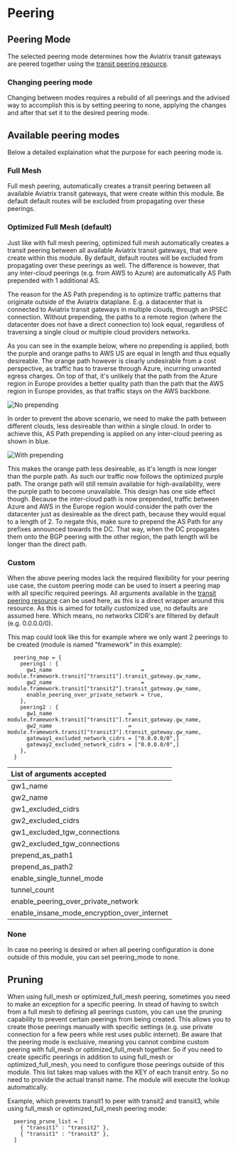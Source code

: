 # Peering

## Peering Mode
The selected peering mode determines how the Aviatrix transit gateways are peered together using the [transit peering resource](https://registry.terraform.io/providers/AviatrixSystems/aviatrix/latest/docs/resources/aviatrix_transit_gateway_peering). 

### Changing peering mode
Changing between modes requires a rebuild of all peerings and the advised way to accomplish this is by setting peering to none, applying the changes and after that set it to the desired peering mode.

## Available peering modes
Below a detailed explaination what the purpose for each peering mode is.

### Full Mesh
Full mesh peering, automatically creates a transit peering between all available Aviatrix transit gateways, that were create within this module. Be default default routes will be excluded from propagating over these peerings.

### Optimized Full Mesh (default)
Just like with full mesh peering, optimized full mesh automatically creates a transit peering between all available Aviatrix transit gateways, that were create within this module. By default, default routes will be excluded from propagating over these peerings as well. The difference is however, that any inter-cloud peerings (e.g. from AWS to Azure) are automatically AS Path prepended with 1 additional AS.

The reason for the AS Path prepending is to optimize traffic patterns that originate outside of the Aviatrix dataplane. E.g. a datacenter that is connected to Aviatrix transit gateways in multiple clouds, through an IPSEC connection. Without prepending, the paths to a remote region (where the datacenter does not have a direct connection to) look equal, regardless of traversing a single cloud or multiple cloud providers networks.

As you can see in the example below, where no prepending is applied, both the purple and orange paths to AWS US are equal in length and thus equally desireable. The orange path however is clearly undesirable from a cost perspective, as traffic has to traverse through Azure, incurring unwanted egress charges. On top of that, it's unlikely that the path from the Azure region in Europe provides a better quality path than the path that the AWS region in Europe provides, as that traffic stays on the AWS backbone.

<img src="https://github.com/terraform-aviatrix-modules/terraform-aviatrix-mc-transit-deployment-framework/blob/main/img/optimized-peering-no-prepending.png?raw=true" title="No prepending">

In order to prevent the above scenario, we need to make the path between different clouds, less desireable than within a single cloud. In order to achieve this, AS Path prepending is applied on any inter-cloud peering as shown in blue.

<img src="https://github.com/terraform-aviatrix-modules/terraform-aviatrix-mc-transit-deployment-framework/blob/main/img/optimized-peering-with-prepending.png?raw=true" title="With prepending">

This makes the orange path less desireable, as it's length is now longer than the purple path. As such our traffic now follows the optimized purple path. The orange path will still remain available for high-availability, were the purple path to become unavailable. This design has one side effect though. Because the inter-cloud path is now prepended, traffic between Azure and AWS in the Europe region would consider the path over the datacenter just as desireable as the direct path, because they would equal to a length of 2. To negate this, make sure to prepend the AS Path for any prefixes announced towards the DC. That way, when the DC propagates them onto the BGP peering with the other region, the path length will be longer than the direct path.

### Custom
When the above peering modes lack the required flexibility for your peering use case, the custom peering mode can be used to insert a peering map with all specific required peerings. All arguments available in the [transit peering resource](https://registry.terraform.io/providers/AviatrixSystems/aviatrix/latest/docs/resources/aviatrix_transit_gateway_peering) can be used here, as this is a direct wrapper around this resource.
As this is aimed for totally customized use, no defaults are assumed here. Which means, no networks CIDR's are filtered by default (e.g. 0.0.0.0/0).

This map could look like this for example where we only want 2 peerings to be created (module is named "framework" in this example):
```
  peering_map = {
    peering1 : {
      gw1_name                            = module.framework.transit["transit1"].transit_gateway.gw_name,
      gw2_name                            = module.framework.transit["transit2"].transit_gateway.gw_name,
      enable_peering_over_private_network = true,
    },
    peering2 : {
      gw1_name                        = module.framework.transit["transit1"].transit_gateway.gw_name,
      gw2_name                        = module.framework.transit["transit3"].transit_gateway.gw_name,
      gateway1_excluded_network_cidrs = ["0.0.0.0/0",]
      gateway2_excluded_network_cidrs = ["0.0.0.0/0",]
    },
  }
```

List of arguments accepted |
:--- |
gw1_name |
gw2_name |
gw1_excluded_cidrs |
gw2_excluded_cidrs |
gw1_excluded_tgw_connections |
gw2_excluded_tgw_connections |
prepend_as_path1 |
prepend_as_path2 |
enable_single_tunnel_mode |
tunnel_count |
enable_peering_over_private_network |
enable_insane_mode_encryption_over_internet |

### None
In case no peering is desired or when all peering configuration is done outside of this module, you can set peering_mode to none.

## Pruning
When using full_mesh or optimized_full_mesh peering, sometimes you need to make an exception for a specific peering. In stead of having to switch from a full mesh to defining all peerings custom, you can use the pruning capability to prevent certain peerings from being created. This allows you to create those peerings manually with specific settings (e.g. use private connection for a few peers while rest uses public internet).
Be aware that the peering mode is exclusive, meaning you cannot combine custom peering with full_mesh or optimized_full_mesh together. So if you need to create specific peerings in addition to using full_mesh or optimized_full_mesh, you need to configure those peerings outside of this module. This list takes map values with the KEY of each transit entry. So no need to provide the actual transit name. The module will execute the lookup automatically.

Example, which prevents transit1 to peer with transit2 and transit3, while using full_mesh or optimized_full_mesh peering mode:
```
  peering_prune_list = [
    { "transit1" : "transit2" },
    { "transit1" : "transit3" },
  ]
```